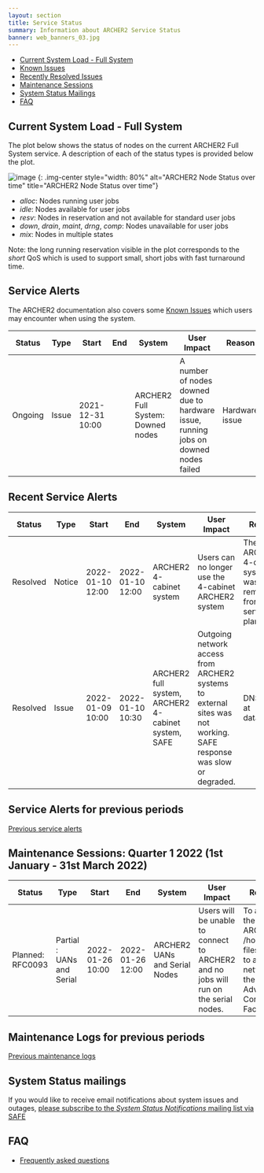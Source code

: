 ```yaml
---
layout: section
title: Service Status
summary: Information about ARCHER2 Service Status
banner: web_banners_03.jpg
--- 
```


- [Current System Load - Full System](#current-system-load---full-system)
- [Known Issues](#known-issues)
- [Recently Resolved Issues](#recently-resolved-issues)
- [Maintenance Sessions](#maintenance-sessions)
- [System Status Mailings](#system-status-mailings)
- [FAQ](#faq)

## Current System Load - Full System

The plot below shows the status of nodes on the current ARCHER2 Full System service. A description of each
of the status types is provided below the plot.

![image](https://safe.epcc.ed.ac.uk/Graphs/archer2.png)
{: .img-center style="width: 80%" 
alt="ARCHER2 Node Status over time" 
title="ARCHER2 Node Status over time"}

- *alloc*: Nodes running user jobs
- *idle*: Nodes available for user jobs
- *resv*: Nodes in reservation and not available for standard user jobs
- *down*, *drain*, *maint*, *drng*, *comp*: Nodes unavailable for user jobs
- *mix*: Nodes in multiple states 

Note: the long running reservation visible in the plot corresponds to the *short* QoS which
is used to support small, short jobs with fast turnaround time.

<!--

## Current System Load - 4-cabinet

The plot below shows the status of nodes on the current ARCHER2 4-cabinet service. A description of each
of the status types is provided below the plot.

![image](https://safe.epcc.ed.ac.uk/Graphs/4cab.png)
{: .img-center style="width: 80%" 
alt="ARCHER2 Node Status over time" 
title="ARCHER2 Node Status over time"}

- *alloc*: Nodes running user jobs
- *idle*: Nodes available for user jobs
- *resv*: Nodes in reservation and not available for standard user jobs
- *down*, *drain*, *maint*, *drng*, *comp*: Nodes unavailable for user jobs
- *mix*: Nodes in multiple states 

Note: the long running reservation visible in the plot corresponds to the *short* QoS which
is used to support small, short jobs with fast turnaround time.

-->


## Service Alerts

The ARCHER2 documentation also covers some [Known Issues](https://docs.archer2.ac.uk/known-issues/) which users may encounter when using the system.

| Status | Type | Start | End | System | User Impact | Reason |
| ---    | ---  | ---   | --- | ---    | ---         | ---    |
| Ongoing | Issue | 2021-12-31 10:00 |  | ARCHER2 Full System: Downed nodes  | A number of nodes downed due to hardware issue, running jobs on downed nodes failed  | Hardware issue |

## Recent Service Alerts

| Status | Type | Start | End | System | User Impact | Reason |
| ---    | ---  | ---   | --- | ---    | ---         | ---    |
| Resolved | Notice | 2022-01-10 12:00 | 2022-01-10 12:00 | ARCHER2 4-cabinet system  | Users can no longer use the 4-cabinet ARCHER2 system | The ARCHER2 4-cabinet system was removed from service as planned |
| Resolved | Issue | 2022-01-09 10:00 | 2022-01-10 10:30 | ARCHER2 full system, ARCHER2 4-cabinet system, SAFE  | Outgoing network access from ARCHER2 systems to external sites was not working. SAFE response was slow or degraded.  | DNS issue at datacentre |

## Service Alerts for previous periods

[Previous service alerts](maintenance/alerts)

## Maintenance Sessions: Quarter 1 2022 (1st January - 31st March 2022)

| Status | Type | Start | End | System | User Impact | Reason |
| ---    | ---  | ---   | --- | ---    | ---         | ---    |
| Planned: RFC0093 | Partial : UANs and Serial     | 2022-01-26 10:00      |2022-01-26 12:00     | ARCHER2 UANs and Serial Nodes       | Users will be unable to connect to ARCHER2 and no jobs will run on the serial nodes.  | To attach the ARCHER2 /home filesystem to a new network at the Advanced Computing Facility   |




## Maintenance Logs for previous periods

[Previous maintenance logs](maintenance/)

## System Status mailings
If you would like to receive email notifications about system issues and outages, [please subscribe to the *System Status Notifications* mailing list via SAFE](https://epcced.github.io/safe-docs/safe-for-users/#how-to-get-added-to-or-removed-from-the-email-mailing-list)

## FAQ
* [Frequently asked questions](https://docs.archer2.ac.uk/faq/)
